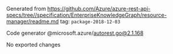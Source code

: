 Generated from https://github.com/Azure/azure-rest-api-specs/tree//specification/EnterpriseKnowledgeGraph/resource-manager/readme.md tag: `package-2018-12-03`

Code generator @microsoft.azure/autorest.go@2.1.168

No exported changes
